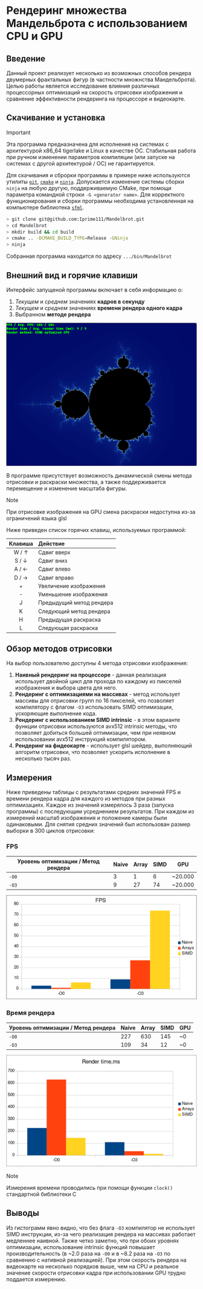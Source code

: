 # Рендеринг множества Мандельброта с использованием CPU и GPU

## Введение 
Данный проект реализует несколько из возможных способов рендера двумерных фрактальных фигур (в частности множнства Мандельброта). Целью работы является исследование влияния различных процессорных оптимизаций на скорость отрисовки изображения и сравнение эффективности рендеринга на процессоре и видеокарте.

## Скачивание и установка

> [!IMPORTANT]
> Эта программа предназначена для исполнения на системах с архитектурой x86_64 tigerlake и Linux в качестве ОС. Стабильная работа при ручном изменении параметров компиляции (или запуске на системах с другой архитектурой / ОС) не гарантируется.

Для скачивания и сброрки программы в примере ниже используются утилиты [`git`](https://git-scm.com/), [`cmake`](https://cmake.org/) и [`ninja`](https://ninja-build.org/). Допускается изменение системы сборки `ninja` на любую другую, поддерживаемую CMake, при помощи параметра командной строки `-G <generator name>`. Для корректного функционирования и сборки программы необходима установленная на компьютере библиотека [`sfml`](https://www.sfml-dev.org/index.php).

``` bash
> git clone git@github.com:Iprime111/Mandelbrot.git
> cd Mandelbrot
> mkdir build && cd build
> cmake .. -DCMAKE_BUILD_TYPE=Release -GNinja
> ninja
```

Собранная программа находится по адресу `.../bin/Mandelbrot`

## Внешний вид и горячие клавиши
Интерфейс запущеной программы включает в себя информацию о:
1) *Текущем* и *среднем* значениях **кадров в секунду**
2) *Текущем* и *среднем* значениях **времени рендера одного кадра**
3) Выбранном **методе рендера**

![Экран программы](./doc/MandelbrotScreenshot.png)


В программе присутствует возможность динамической смены метода отрисовки и раскраски множества, а также поддерживается перемещение и изменение масштаба фигуры.

> [!NOTE]
> При отрисовке изображения на GPU смена раскраски недоступна из-за ограничений языка glsl

Ниже приведен список горячих клавиш, используемых программой:

Клавиша|Действие
:-----:|:-------
W / ↑  | Сдвиг вверх
S / ↓  | Сдвиг вниз
A / ←  | Сдвиг влево
D / →  | Сдвиг вправо
\+     | Увеличение изображения
\-     | Уменьшение изображения
J      | Предыдущий метод рендера
K      | Следующий метод рендера
H      | Предыдущая раскраска
L      | Следующая раскраска

## Обзор методов отрисовки
На выбор пользователю доступны 4 метода отрисовки изображения:

1) **Наивный рендеринг на процессоре** - данная реализация использует двойной цикл для прохода по каждому из пикселей изображения и выбора цвета для него.
2) **Рендеринг с оптимизациями на массивах** - метод использует массивы для отрисовки групп по 16 пикселей, что позволяет компилятору с флагом `-O3` использовать SIMD оптимизации, ускоряющие выполнение кода.
3) **Рендеринг с использованием SIMD intrinsic** - в этом варианте функции отрисовки используются avx512 intrinsic методы, что позволяет добиться большей оптимизации, чем при неявном использовании avx512 инструкций компилятором.
4) **Рендеринг на фидеокарте** - использует glsl шейдер, выполняющий алгоритм отрисовки, что позволяет ускорить исполнение в несколько тысяч раз.

##  Измерения
Ниже приведены таблицы с результатами средних значений FPS и времени рендера кадра для каждого из методов при разных оптимизациях. Каждое из значений измерялось 3 раза (запуска программы) с последующим усреднением результатов. При каждом из измерений масштаб изображения и положение камеры были одинаковыми. Для снятия средних значений был использован размер выборки в 300 циклов отрисовки:

### FPS

Уровень оптимизации / Метод рендера | Naive | Array | SIMD | GPU
------------------------------------|-------|-------|------|-----
`-O0`                               | 3 | 1 | 6 | ~20.000
`-O3`                               | 9 | 27 | 74 | ~20.000

![FPS chart](./doc/FPS.png)

### Время рендера

Уровень оптимизации / Метод рендера | Naive | Array | SIMD | GPU
------------------------------------|-------|-------|------|-----
`-O0`                               | 227 | 630 | 145 | ~0
`-O3`                               | 109 | 34 | 12 | ~0

![Render time chart](./doc/RenderTime.png)

> [!NOTE]
> Измерения времени проводились при помощи функции `clock()` стандартной библиотеки C

## Выводы

Из гистограмм явно видно, что без флага `-O3` компилятор не использует SIMD инструкции, из-за чего реализация рендера на массивах работает медленнее наивной. Также четко заметно, что при обоих уровнях оптимизации, использование intrinsic функций повышает производительность (в ~2.0 раза на `-O0` и в ~8.2 раза на `-O3` по сравнению с нативной реализацией). При этом скорость рендера на видеокарте на несколько порядков выше, чем на CPU и реальное значение скорости отрисовки кадра при использовании GPU трудно поддается измерению.


